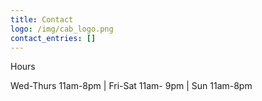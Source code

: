 ```yaml
---
title: Contact
logo: /img/cab_logo.png
contact_entries: []
---
```

Hours

Wed-Thurs 11am-8pm |  Fri-Sat 11am- 9pm | Sun 11am-8pm